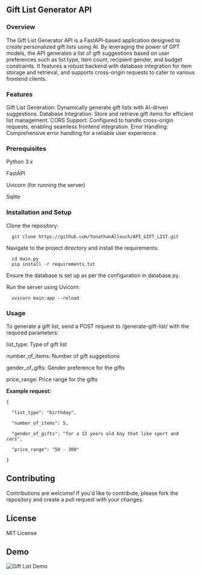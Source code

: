 ## Gift List Generator API

### Overview

The Gift List Generator API is a FastAPI-based application designed to create personalized gift lists using AI. By leveraging the power of GPT models, the API generates a list of gift suggestions based on user preferences such as list type, item count, recipient gender, and budget constraints. It features a robust backend with database integration for item storage and retrieval, and supports cross-origin requests to cater to various frontend clients.

### Features

Gift List Generation: Dynamically generate gift lists with AI-driven suggestions.
Database Integration: Store and retrieve gift items for efficient list management.
CORS Support: Configured to handle cross-origin requests, enabling seamless frontend integration.
Error Handling: Comprehensive error handling for a reliable user experience.

### Prerequisites

Python 3.x

FastAPI

Uvicorn (for running the server)

Sqlite

### Installation and Setup

Clone the repository:
```
  git clone https://github.com/YonathanAllouch/API_GIFT_LIST.git
```

Navigate to the project directory and install the requirements:
```
  cd main.py
  pip install -r requirements.txt
```

Ensure the database is set up as per the configuration in database.py.


Run the server using Uvicorn:
```
  uvicorn main:app --reload
```

### Usage

To generate a gift list, send a POST request to /generate-gift-list/ with the required parameters:


list_type: Type of gift list

number_of_items: Number of gift suggestions

gender_of_gifts: Gender preference for the gifts

price_range: Price range for the gifts


**Example request:**
```
{

  "list_type": "birthday",
  
  "number_of_items": 5,
  
  "gender_of_gifts": "for a 13 years old boy that like sport and cars",
  
  "price_range": "50 - 300"
  
}
```

## Contributing

Contributions are welcome! If you'd like to contribute, please fork the repository and create a pull request with your changes.


## License

MIT License

## Demo

![Gift List Demo]()



